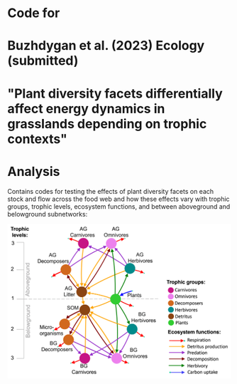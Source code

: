 
# Code for 
# Buzhdygan et al. (2023) Ecology (submitted)

# "Plant diversity facets differentially affect energy dynamics in grasslands depending on trophic contexts" 


# Analysis 
Contains codes for testing the effects of plant diversity facets on each stock and flow across the food web and how these effects vary with trophic groups, trophic levels, ecosystem functions, and between aboveground and belowground subnetworks: 

![](ConceptualModel.gif)

